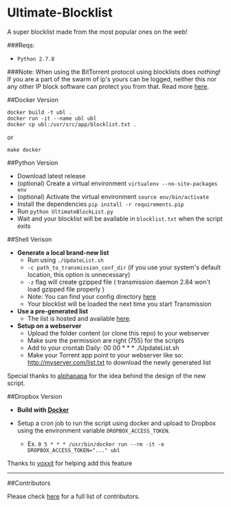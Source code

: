 Ultimate-Blocklist
==================

A super blocklist made from the most popular ones on the web!

###Reqs:

* `Python 2.7.8`

###Note:
When using the BitTorrent protocol using blocklists does *nothing*! If you are a part of the swarm of ip's
yours can be logged, neither this nor any other IP block software can protect you from that. Read more [here](http://www.reddit.com/r/torrents/comments/17gold).

##Docker Version

```
docker build -t ubl .
docker run -it --name ubl ubl
docker cp ubl:/usr/src/app/blocklist.txt .
```

or

```
make docker
```

##Python Version

* Download latest release
* (optional) Create a virtual environment ``virtualenv --no-site-packages env``
* (optional) Activate the virtual environment ``source env/bin/activate``
* Install the dependencies ``pip install -r requirements.pip``
* Run `python UltimateBlockList.py`
* Wait and your blocklist will be available in `blocklist.txt` when the script exits

##Shell Verison

 * **Generate a local brand-new list**
     * Run using `./UpdateList.sh`
     * `-c path_to_transmission_conf_dir` (if you use your system's default location, this option is unnecessary)
     * `-z` flag will create gzipped file ( transmission daemon 2.84 won't load gzipped file properly )
     * Note: You can find your config directory [here](https://trac.transmissionbt.com/wiki/ConfigFiles)
     * Your blocklist will be loaded the next time you start Transmission
 * **Use a pre-generated list**
     * The list is hosted and available [here](https://www.dropbox.com/s/2f8irg93zgglh2d/blocklist.txt?dl=1).
 * **Setup on a webserver**
     * Upload the folder content (or clone this repo) to your webserver
     * Make sure the permission are right (755) for the scripts
     * Add to your crontab
     		Daily: 00 00 * * * ./UpdateList.sh
     * Make your Torrent app point to your webserver like so: http://myserver.com/list.txt to download the newly generated list

Special thanks to [alphapapa](https://github.com/alphapapa) for the idea behind the design of the new script.


##Dropbox Version

* **Build with [Docker](#dropbox-version)**

* Setup a cron job to run the script using docker and upload to Dropbox
using the environment variable `DROPBOX_ACCESS_TOKEN`.
    * Ex. `0 5 * * * /usr/bin/docker run --rm -it -e DROPBOX_ACCESS_TOKEN="..." ubl`

Thanks to [voxxit](//github.com/voxxit) for helping add this feature

---

##Contributors

Please check [here](//github.com/walshie4/Ultimate-Blocklist/graphs/contributors) for a full list of contributors.

